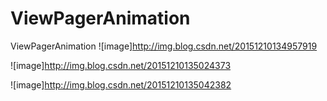 # ViewPagerAnimation
ViewPagerAnimation
![image]http://img.blog.csdn.net/20151210134957919

![image]http://img.blog.csdn.net/20151210135024373


![image]http://img.blog.csdn.net/20151210135042382
